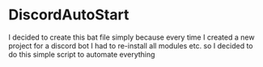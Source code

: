 # DiscordAutoStart
I decided to create this bat file simply because every time I created a new project for a discord bot I had to re-install all modules etc. so I decided to do this simple script to automate everything
